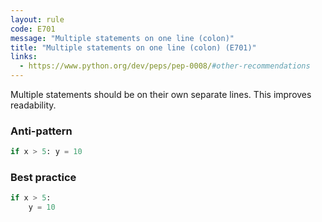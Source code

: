 ```yaml
---
layout: rule
code: E701
message: "Multiple statements on one line (colon)"
title: "Multiple statements on one line (colon) (E701)"
links:
  - https://www.python.org/dev/peps/pep-0008/#other-recommendations
---
```


Multiple statements should be on their own separate lines. This improves readability.

### Anti-pattern

```python
if x > 5: y = 10
```

### Best practice

```python
if x > 5:
    y = 10
```
